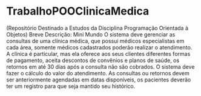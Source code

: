 # TrabalhoPOOClinicaMedica
(Repositório Destinado a Estudos da Disciplina Programação Orientada à Objetos)
Breve Descrição: Mini Mundo
O sistema deve gerenciar as consultas de uma clínica médica,
que possui médicos especialistas em cada área, somente médicos cadastrados
poderão realizar o atendimento. A clínica é particular, mas ela oferece aos seus
clientes diferentes formas de pagamento, aceita descontos de convênios e planos
de saúde, os retornos em até 30 dias após a consulta não são cobrados. O sistema
deve fazer o cálculo do valor do atendimento. As consultas ou retornos devem ser
anteriormente agendadas em datas disponíveis, os pacientes deverão ter um
registro para que seja mantido seu histórico.


